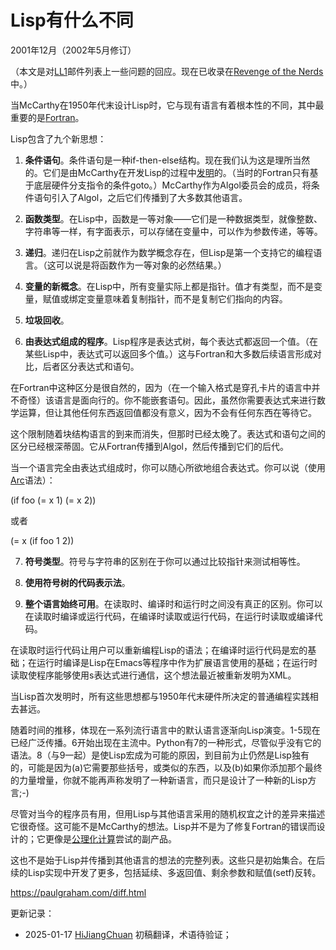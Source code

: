 



# Lisp有什么不同

2001年12月（2002年5月修订）

（本文是对[LL1](http://ll1.mit.edu)邮件列表上一些问题的回应。现在已收录在[Revenge of the Nerds](https://hijiangchuan.com/paulgraham/017-Revenge-of-the-Nerds)中。）

当McCarthy在1950年代末设计Lisp时，它与现有语言有着根本性的不同，其中最重要的是[Fortran](https://hijiangchuan.com/paulgraham/EXTRA019-Fortran-I)。

Lisp包含了九个新思想：

1. **条件语句**。条件语句是一种if-then-else结构。现在我们认为这是理所当然的。它们是由McCarthy在开发Lisp的过程中[发明](http://www-formal.stanford.edu/jmc/history/lisp/node2.html)的。（当时的Fortran只有基于底层硬件分支指令的条件goto。）McCarthy作为Algol委员会的成员，将条件语句引入了Algol，之后它们传播到了大多数其他语言。

2. **函数类型**。在Lisp中，函数是一等对象——它们是一种数据类型，就像整数、字符串等一样，有字面表示，可以存储在变量中，可以作为参数传递，等等。

3. **递归**。递归在Lisp之前就作为数学概念存在，但Lisp是第一个支持它的编程语言。（这可以说是将函数作为一等对象的必然结果。）

4. **变量的新概念**。在Lisp中，所有变量实际上都是指针。值才有类型，而不是变量，赋值或绑定变量意味着复制指针，而不是复制它们指向的内容。

5. **垃圾回收**。

6. **由表达式组成的程序**。Lisp程序是表达式树，每个表达式都返回一个值。（在某些Lisp中，表达式可以返回多个值。）这与Fortran和大多数后续语言形成对比，后者区分表达式和语句。

在Fortran中这种区分是很自然的，因为（在一个输入格式是穿孔卡片的语言中并不奇怪）该语言是面向行的。你不能嵌套语句。因此，虽然你需要表达式来进行数学运算，但让其他任何东西返回值都没有意义，因为不会有任何东西在等待它。

这个限制随着块结构语言的到来而消失，但那时已经太晚了。表达式和语句之间的区分已经根深蒂固。它从Fortran传播到Algol，然后传播到它们的后代。

当一个语言完全由表达式组成时，你可以随心所欲地组合表达式。你可以说（使用[Arc](https://hijiangchuan.com/paulgraham/EXTRA009-Arc)语法）：

(if foo (= x 1) (= x 2))

或者

(= x (if foo 1 2))

7. **符号类型**。符号与字符串的区别在于你可以通过比较指针来测试相等性。

8. **使用符号树的代码表示法**。

9. **整个语言始终可用**。在读取时、编译时和运行时之间没有真正的区别。你可以在读取时编译或运行代码，在编译时读取或运行代码，在运行时读取或编译代码。

在读取时运行代码让用户可以重新编程Lisp的语法；在编译时运行代码是宏的基础；在运行时编译是Lisp在Emacs等程序中作为扩展语言使用的基础；在运行时读取使程序能够使用s表达式进行通信，这个想法最近被重新发明为XML。

当Lisp首次发明时，所有这些思想都与1950年代末硬件所决定的普通编程实践相去甚远。

随着时间的推移，体现在一系列流行语言中的默认语言逐渐向Lisp演变。1-5现在已经广泛传播。6开始出现在主流中。Python有7的一种形式，尽管似乎没有它的语法。8（与9一起）是使Lisp宏成为可能的原因，到目前为止仍然是Lisp独有的，可能是因为(a)它需要那些括号，或类似的东西，以及(b)如果你添加那个最终的力量增量，你就不能再声称发明了一种新语言，而只是设计了一种新的Lisp方言;-)

尽管对当今的程序员有用，但用Lisp与其他语言采用的随机权宜之计的差异来描述它很奇怪。这可能不是McCarthy的想法。Lisp并不是为了修复Fortran的错误而设计的；它更像是[公理化计算](https://hijiangchuan.com/paulgraham/010-The-Roots-of-Lisp)尝试的副产品。

这也不是始于Lisp并传播到其他语言的想法的完整列表。这些只是初始集合。在后续的Lisp实现中开发了更多，包括延续、多返回值、剩余参数和赋值(setf)反转。

https://paulgraham.com/diff.html


更新记录：
- 2025-01-17 [HiJiangChuan](https://hijiangchuan.com) 初稿翻译，术语待验证；
